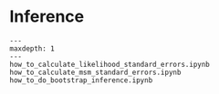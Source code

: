 # Inference

```{toctree}
---
maxdepth: 1
---
how_to_calculate_likelihood_standard_errors.ipynb
how_to_calculate_msm_standard_errors.ipynb
how_to_do_bootstrap_inference.ipynb
```
